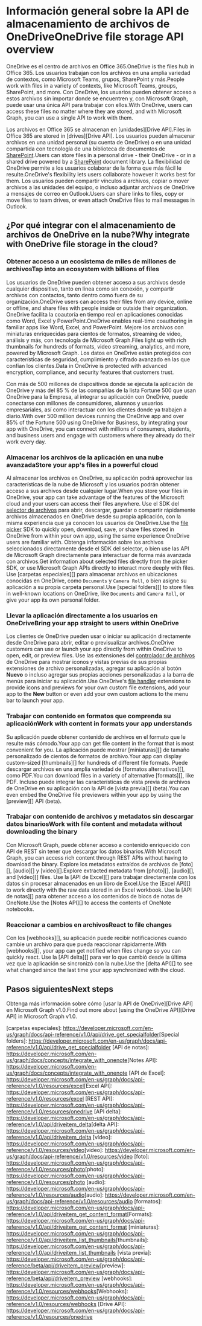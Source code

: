 # <a name="onedrive-file-storage-api-overview"></a><span data-ttu-id="78028-101">Información general sobre la API de almacenamiento de archivos de OneDrive</span><span class="sxs-lookup"><span data-stu-id="78028-101">OneDrive file storage API overview</span></span>

<span data-ttu-id="78028-102">OneDrive es el centro de archivos en Office 365.</span><span class="sxs-lookup"><span data-stu-id="78028-102">OneDrive is the files hub in Office 365.</span></span>
<span data-ttu-id="78028-103">Los usuarios trabajan con los archivos en una amplia variedad de contextos, como Microsoft Teams, grupos, SharePoint y más.</span><span class="sxs-lookup"><span data-stu-id="78028-103">People work with files in a variety of contexts, like Microsoft Teams, groups, SharePoint, and more.</span></span>
<span data-ttu-id="78028-104">Con OneDrive, los usuarios pueden obtener acceso a estos archivos sin importar donde se encuentren y, con Microsoft Graph, puede usar una única API para trabajar con ellos.</span><span class="sxs-lookup"><span data-stu-id="78028-104">With OneDrive, users can access these files no matter where they are stored, and with Microsoft Graph, you can use a single API to work with them.</span></span>

<span data-ttu-id="78028-105">Los archivos en Office 365 se almacenan en [unidades][Drive API].</span><span class="sxs-lookup"><span data-stu-id="78028-105">Files in Office 365 are stored in [drives][Drive API].</span></span>
<span data-ttu-id="78028-106">Los usuarios pueden almacenar archivos en una unidad personal (su cuenta de OneDrive) o en una unidad compartida con tecnología de una biblioteca de documentos de [SharePoint][].</span><span class="sxs-lookup"><span data-stu-id="78028-106">Users can store files in a personal drive - their OneDrive - or in a shared drive powered by a [SharePoint][] document library.</span></span>
<span data-ttu-id="78028-107">La flexibilidad de OneDrive permite a los usuarios colaborar de la forma que más fácil le resulte.</span><span class="sxs-lookup"><span data-stu-id="78028-107">OneDrive's flexibility lets users collaborate however it works best for them.</span></span>
<span data-ttu-id="78028-108">Los usuarios pueden compartir vínculos a archivos, copiar o mover archivos a las unidades del equipo, o incluso adjuntar archivos de OneDrive a mensajes de correo en Outlook.</span><span class="sxs-lookup"><span data-stu-id="78028-108">Users can share links to files, copy or move files to team drives, or even attach OneDrive files to mail messages in Outlook.</span></span>

## <a name="why-integrate-with-onedrive-file-storage-in-the-cloud"></a><span data-ttu-id="78028-109">¿Por qué integrar con el almacenamiento de archivos de OneDrive en la nube?</span><span class="sxs-lookup"><span data-stu-id="78028-109">Why integrate with OneDrive file storage in the cloud?</span></span>

### <a name="tap-into-an-ecosystem-with-billions-of-files"></a><span data-ttu-id="78028-110">Obtener acceso a un ecosistema de miles de millones de archivos</span><span class="sxs-lookup"><span data-stu-id="78028-110">Tap into an ecosystem with billions of files</span></span>

<span data-ttu-id="78028-111">Los usuarios de OneDrive pueden obtener acceso a sus archivos desde cualquier dispositivo, tanto en línea como sin conexión, y compartir archivos con contactos, tanto dentro como fuera de su organización.</span><span class="sxs-lookup"><span data-stu-id="78028-111">OneDrive users can access their files from any device, online or offline, and share files with people inside or outside their organization.</span></span>
<span data-ttu-id="78028-112">OneDrive facilita la coautoría en tiempo real en aplicaciones conocidas como Word, Excel y PowerPoint.</span><span class="sxs-lookup"><span data-stu-id="78028-112">OneDrive enables real-time coauthoring in familiar apps like Word, Excel, and PowerPoint.</span></span>
<span data-ttu-id="78028-113">Mejore los archivos con miniaturas enriquecidas para cientos de formatos, streaming de vídeo, análisis y más, con tecnología de Microsoft Graph.</span><span class="sxs-lookup"><span data-stu-id="78028-113">Files light up with rich thumbnails for hundreds of formats, video streaming, analytics, and more, powered by Microsoft Graph.</span></span>
<span data-ttu-id="78028-114">Los datos en OneDrive están protegidos con características de seguridad, cumplimiento y cifrado avanzado en las que confían los clientes.</span><span class="sxs-lookup"><span data-stu-id="78028-114">Data in OneDrive is protected with advanced encryption, compliance, and security features that customers trust.</span></span>

<span data-ttu-id="78028-115">Con más de 500 millones de dispositivos donde se ejecuta la aplicación de OneDrive y más del 85 % de las compañías de la lista Fortune 500 que usan OneDrive para la Empresa, al integrar su aplicación con OneDrive, puede conectarse con millones de consumidores, alumnos y usuarios empresariales, así como interactuar con los clientes donde ya trabajen a diario.</span><span class="sxs-lookup"><span data-stu-id="78028-115">With over 500 million devices running the OneDrive app and over 85% of the Fortune 500 using OneDrive for Business, by integrating your app with OneDrive, you can connect with millions of consumers, students, and business users and engage with customers where they already do their work every day.</span></span>

### <a name="store-your-apps-files-in-a-powerful-cloud"></a><span data-ttu-id="78028-116">Almacenar los archivos de la aplicación en una nube avanzada</span><span class="sxs-lookup"><span data-stu-id="78028-116">Store your app's files in a powerful cloud</span></span>

<span data-ttu-id="78028-117">Al almacenar los archivos en OneDrive, su aplicación podrá aprovechar las características de la nube de Microsoft y los usuarios podrán obtener acceso a sus archivos desde cualquier lugar.</span><span class="sxs-lookup"><span data-stu-id="78028-117">When you store your files in OneDrive, your app can take advantage of the features of the Microsoft cloud and your users can access their files anywhere.</span></span>
<span data-ttu-id="78028-118">Use el SDK del [selector de archivos][] para abrir, descargar, guardar o compartir rápidamente archivos almacenados en OneDrive desde su propia aplicación, con la misma experiencia que ya conocen los usuarios de OneDrive.</span><span class="sxs-lookup"><span data-stu-id="78028-118">Use the [file picker][] SDK to quickly open, download, save, or share files stored in OneDrive from within your own app, using the same experience OneDrive users are familiar with.</span></span>
<span data-ttu-id="78028-119">Obtenga información sobre los archivos seleccionados directamente desde el SDK del selector, o bien use las API de Microsoft Graph directamente para interactuar de forma más avanzada con archivos.</span><span class="sxs-lookup"><span data-stu-id="78028-119">Get information about selected files directly from the picker SDK, or use Microsoft Graph APIs directly to interact more deeply with files.</span></span>
<span data-ttu-id="78028-120">Use [carpetas especiales][] para almacenar archivos en ubicaciones conocidas en OneDrive, como `Documents` y `Camera Roll`, o bien asigne su aplicación a su propia carpeta personal.</span><span class="sxs-lookup"><span data-stu-id="78028-120">Use [special folders][] to store files in well-known locations on OneDrive, like `Documents` and `Camera Roll`, or give your app its own personal folder.</span></span>

### <a name="bring-your-app-straight-to-users-within-onedrive"></a><span data-ttu-id="78028-121">Llevar la aplicación directamente a los usuarios en OneDrive</span><span class="sxs-lookup"><span data-stu-id="78028-121">Bring your app straight to users within OneDrive</span></span>

<span data-ttu-id="78028-122">Los clientes de OneDrive pueden usar o iniciar su aplicación directamente desde OneDrive para abrir, editar o previsualizar archivos.</span><span class="sxs-lookup"><span data-stu-id="78028-122">OneDrive customers can use or launch your app directly from within OneDrive to open, edit, or preview files.</span></span>
<span data-ttu-id="78028-123">Use las extensiones del [controlador de archivos][] de OneDrive para mostrar iconos y vistas previas de sus propias extensiones de archivo personalizadas, agregar su aplicación al botón **Nuevo** o incluso agregar sus propias acciones personalizadas a la barra de menús para iniciar su aplicación.</span><span class="sxs-lookup"><span data-stu-id="78028-123">Use OneDrive's [file handler][] extensions to provide icons and previews for your own custom file extensions, add your app to the **New** button or even add your own custom actions to the menu bar to launch your app.</span></span>

### <a name="work-with-content-in-formats-your-app-understands"></a><span data-ttu-id="78028-124">Trabajar con contenido en formatos que comprenda su aplicación</span><span class="sxs-lookup"><span data-stu-id="78028-124">Work with content in formats your app understands</span></span>

<span data-ttu-id="78028-125">Su aplicación puede obtener contenido de archivos en el formato que le resulte más cómodo.</span><span class="sxs-lookup"><span data-stu-id="78028-125">Your app can get file content in the format that is most convenient for you.</span></span>
<span data-ttu-id="78028-126">La aplicación puede mostrar [miniaturas][] de tamaño personalizado de cientos de formatos de archivo.</span><span class="sxs-lookup"><span data-stu-id="78028-126">Your app can display custom-sized [thumbnails][] for hundreds of different file formats.</span></span>
<span data-ttu-id="78028-127">Puede descargar archivos en una amplia variedad de [formatos alternativos][], como PDF.</span><span class="sxs-lookup"><span data-stu-id="78028-127">You can download files in a variety of alternative [formats][], like PDF.</span></span>
<span data-ttu-id="78028-128">Incluso puede integrar las características de vista previa de archivos de OneDrive en su aplicación con la API de [vista previa][] (beta).</span><span class="sxs-lookup"><span data-stu-id="78028-128">You can even embed the OneDrive file previewers within your app by using the [preview][] API (beta).</span></span>

### <a name="work-with-file-content-and-metadata-without-downloading-the-binary"></a><span data-ttu-id="78028-129">Trabajar con contenido de archivos y metadatos sin descargar datos binarios</span><span class="sxs-lookup"><span data-stu-id="78028-129">Work with file content and metadata without downloading the binary</span></span>

<span data-ttu-id="78028-130">Con Microsoft Graph, puede obtener acceso a contenido enriquecido con API de REST sin tener que descargar los datos binarios.</span><span class="sxs-lookup"><span data-stu-id="78028-130">With Microsoft Graph, you can access rich content through REST APIs without having to download the binary.</span></span>
<span data-ttu-id="78028-131">Explore los metadatos extraídos de archivos de [foto][], [audio][] y [vídeo][].</span><span class="sxs-lookup"><span data-stu-id="78028-131">Explore extracted metadata from [photo][], [audio][], and [video][] files.</span></span>
<span data-ttu-id="78028-132">Use la [API de Excel][] para trabajar directamente con los datos sin procesar almacenados en un libro de Excel.</span><span class="sxs-lookup"><span data-stu-id="78028-132">Use the [Excel API][] to work directly with the raw data stored in an Excel workbook.</span></span>
<span data-ttu-id="78028-133">Use la [API de notas][] para obtener acceso a los contenidos de blocs de notas de OneNote.</span><span class="sxs-lookup"><span data-stu-id="78028-133">Use the [Notes API][] to access the contents of OneNote notebooks.</span></span>

### <a name="react-to-file-changes"></a><span data-ttu-id="78028-134">Reaccionar a cambios en archivos</span><span class="sxs-lookup"><span data-stu-id="78028-134">React to file changes</span></span>

<span data-ttu-id="78028-135">Con los [webhooks][], su aplicación puede recibir notificaciones cuando cambie un archivo para que pueda reaccionar rápidamente.</span><span class="sxs-lookup"><span data-stu-id="78028-135">With [webhooks][], your app can get notified when files change so you can quickly react.</span></span>
<span data-ttu-id="78028-136">Use la [API delta][] para ver lo que cambió desde la última vez que la aplicación se sincronizó con la nube.</span><span class="sxs-lookup"><span data-stu-id="78028-136">Use the [delta API][] to see what changed since the last time your app synchronized with the cloud.</span></span>

## <a name="next-steps"></a><span data-ttu-id="78028-137">Pasos siguientes</span><span class="sxs-lookup"><span data-stu-id="78028-137">Next steps</span></span>

<span data-ttu-id="78028-138">Obtenga más información sobre cómo [usar la API de OneDrive][Drive API] en Microsoft Graph v1.0.</span><span class="sxs-lookup"><span data-stu-id="78028-138">Find out more about [using the OneDrive API][Drive API] in Microsoft Graph v1.0.</span></span>

[SharePoint]: sharepoint-concept-overview.md
[selector de archivos]: https://dev.onedrive.com/sdk/js-v72/js-picker-overview.htm
[File picker]: https://dev.onedrive.com/sdk/js-v72/js-picker-overview.htm
[controlador de archivos]: https://docs.microsoft.com/onedrive/developer/file-handlers
[file handler]: https://docs.microsoft.com/onedrive/developer/file-handlers
<span data-ttu-id="78028-142">
  [carpetas especiales]: https://developer.microsoft.com/en-us/graph/docs/api-reference/v1.0/api/drive_get_specialfolder</span><span class="sxs-lookup"><span data-stu-id="78028-142">[Special folders]: https://developer.microsoft.com/en-us/graph/docs/api-reference/v1.0/api/drive_get_specialfolder</span></span>
<span data-ttu-id="78028-143">
  [API de notas]: https://developer.microsoft.com/en-us/graph/docs/concepts/integrate_with_onenote</span><span class="sxs-lookup"><span data-stu-id="78028-143">[Notes API]: https://developer.microsoft.com/en-us/graph/docs/concepts/integrate_with_onenote</span></span>
<span data-ttu-id="78028-144">
  [API de Excel]: https://developer.microsoft.com/en-us/graph/docs/api-reference/v1.0/resources/excel</span><span class="sxs-lookup"><span data-stu-id="78028-144">[Excel API]: https://developer.microsoft.com/en-us/graph/docs/api-reference/v1.0/resources/excel</span></span>
[REST API]: https://developer.microsoft.com/en-us/graph/docs/api-reference/v1.0/resources/onedrive
<span data-ttu-id="78028-145">
  [API delta]: https://developer.microsoft.com/en-us/graph/docs/api-reference/v1.0/api/driveitem_delta</span><span class="sxs-lookup"><span data-stu-id="78028-145">[delta API]: https://developer.microsoft.com/en-us/graph/docs/api-reference/v1.0/api/driveitem_delta</span></span>
<span data-ttu-id="78028-146">
  [vídeo]: https://developer.microsoft.com/en-us/graph/docs/api-reference/v1.0/resources/video</span><span class="sxs-lookup"><span data-stu-id="78028-146">[video]: https://developer.microsoft.com/en-us/graph/docs/api-reference/v1.0/resources/video</span></span>
<span data-ttu-id="78028-147">
  [foto]: https://developer.microsoft.com/en-us/graph/docs/api-reference/v1.0/resources/photo</span><span class="sxs-lookup"><span data-stu-id="78028-147">[photo]: https://developer.microsoft.com/en-us/graph/docs/api-reference/v1.0/resources/photo</span></span>
<span data-ttu-id="78028-148">
  [audio]: https://developer.microsoft.com/en-us/graph/docs/api-reference/v1.0/resources/audio</span><span class="sxs-lookup"><span data-stu-id="78028-148">[audio]: https://developer.microsoft.com/en-us/graph/docs/api-reference/v1.0/resources/audio</span></span>
<span data-ttu-id="78028-149">
  [formatos]: https://developer.microsoft.com/en-us/graph/docs/api-reference/v1.0/api/driveitem_get_content_format</span><span class="sxs-lookup"><span data-stu-id="78028-149">[Formats]: https://developer.microsoft.com/en-us/graph/docs/api-reference/v1.0/api/driveitem_get_content_format</span></span>
<span data-ttu-id="78028-150">
  [miniaturas]: https://developer.microsoft.com/en-us/graph/docs/api-reference/v1.0/api/driveitem_list_thumbnails</span><span class="sxs-lookup"><span data-stu-id="78028-150">[thumbnails]: https://developer.microsoft.com/en-us/graph/docs/api-reference/v1.0/api/driveitem_list_thumbnails</span></span>
<span data-ttu-id="78028-151">
  [vista previa]: https://developer.microsoft.com/en-us/graph/docs/api-reference/beta/api/driveitem_preview</span><span class="sxs-lookup"><span data-stu-id="78028-151">[preview]: https://developer.microsoft.com/en-us/graph/docs/api-reference/beta/api/driveitem_preview</span></span>
<span data-ttu-id="78028-152">
  [webhooks]: https://developer.microsoft.com/en-us/graph/docs/api-reference/v1.0/resources/webhooks</span><span class="sxs-lookup"><span data-stu-id="78028-152">[Webhooks]: https://developer.microsoft.com/en-us/graph/docs/api-reference/v1.0/resources/webhooks</span></span>
[Drive API]: https://developer.microsoft.com/en-us/graph/docs/api-reference/v1.0/resources/onedrive

